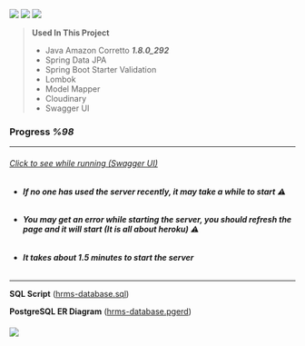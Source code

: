 ![](https://img.shields.io/badge/Java-ED8B00?style=for-the-badge&logo=java&logoColor=white)
![](https://img.shields.io/badge/Spring-6DB33F?style=for-the-badge&logo=spring&logoColor=white)
![](https://img.shields.io/badge/PostgreSQL-316192?style=for-the-badge&logo=postgresql&logoColor=white)

>**Used In This Project**
>* Java Amazon Corretto ***1.8.0_292***
>* Spring Data JPA
>* Spring Boot Starter Validation
>* Lombok
>* Model Mapper
>* Cloudinary
>* Swagger UI
### **Progress _%98_**
___
###### [Click to see while running (Swagger UI)](https://javareactcamp-hrms-backend.herokuapp.com/swagger-ui.html)
* ###### ***If no one has used the server recently, it may take a while to start*** ⚠
* ###### ***You may get an error while starting the server, you should refresh the page and it will start (It is all about heroku)*** ⚠
* ###### ***It takes about 1.5 minutes to start the server***
___
**SQL Script** ([hrms-database.sql](https://github.com/CosmicDust19/javareactcamp-hrms-backend/blob/master/hrms-database.sql))

**PostgreSQL ER Diagram** ([hrms-database.pgerd](https://github.com/CosmicDust19/javareactcamp-hrms-backend/blob/master/hrms-database.pgerd))
###### ![](https://user-images.githubusercontent.com/74824916/128173949-ccd41827-4938-4b5a-a6e0-88add8fb2f4e.png)
